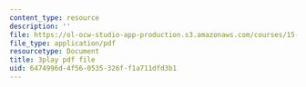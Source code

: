 ```yaml
---
content_type: resource
description: ''
file: https://ol-ocw-studio-app-production.s3.amazonaws.com/courses/15-s08-fintech-shaping-the-financial-world-spring-2020/6474996d4f560535326ff1a711dfd3b1_nq8la9qknx8.pdf
file_type: application/pdf
resourcetype: Document
title: 3play pdf file
uid: 6474996d-4f56-0535-326f-f1a711dfd3b1
---
```

